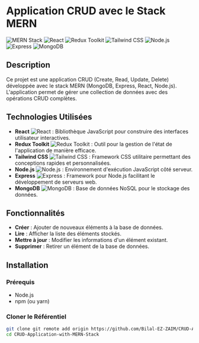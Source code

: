 # Application CRUD avec le Stack MERN

![MERN Stack](https://img.shields.io/badge/MERN-Stack-green)
![React](https://img.shields.io/badge/React-16.8%2B-blue)
![Redux Toolkit](https://img.shields.io/badge/Redux%20Toolkit-1.8%2B-purple)
![Tailwind CSS](https://img.shields.io/badge/Tailwind%20CSS-3.0%2B-blue)
![Node.js](https://img.shields.io/badge/Node.js-16.0%2B-green)
![Express](https://img.shields.io/badge/Express-4.17%2B-blue)
![MongoDB](https://img.shields.io/badge/MongoDB-4.4%2B-green)

## Description

Ce projet est une application CRUD (Create, Read, Update, Delete) développée avec le stack MERN (MongoDB, Express, React, Node.js). L'application permet de gérer une collection de données avec des opérations CRUD complètes.

## Technologies Utilisées

- **React** ![React](https://img.shields.io/badge/React-16.8%2B-blue) : Bibliothèque JavaScript pour construire des interfaces utilisateur interactives.
- **Redux Toolkit** ![Redux Toolkit](https://img.shields.io/badge/Redux%20Toolkit-1.8%2B-purple) : Outil pour la gestion de l'état de l'application de manière efficace.
- **Tailwind CSS** ![Tailwind CSS](https://img.shields.io/badge/Tailwind%20CSS-3.0%2B-blue) : Framework CSS utilitaire permettant des conceptions rapides et personnalisées.
- **Node.js** ![Node.js](https://img.shields.io/badge/Node.js-16.0%2B-green) : Environnement d'exécution JavaScript côté serveur.
- **Express** ![Express](https://img.shields.io/badge/Express-4.17%2B-blue) : Framework pour Node.js facilitant le développement de serveurs web.
- **MongoDB** ![MongoDB](https://img.shields.io/badge/MongoDB-4.4%2B-green) : Base de données NoSQL pour le stockage des données.

## Fonctionnalités

- **Créer** : Ajouter de nouveaux éléments à la base de données.
- **Lire** : Afficher la liste des éléments stockés.
- **Mettre à jour** : Modifier les informations d'un élément existant.
- **Supprimer** : Retirer un élément de la base de données.

## Installation

### Prérequis

- Node.js
- npm (ou yarn)

### Cloner le Référentiel

```bash
git clone git remote add origin https://github.com/Bilal-EZ-ZAIM/CRUD-Application-with-MERN-Stack.git
cd CRUD-Application-with-MERN-Stack
```
